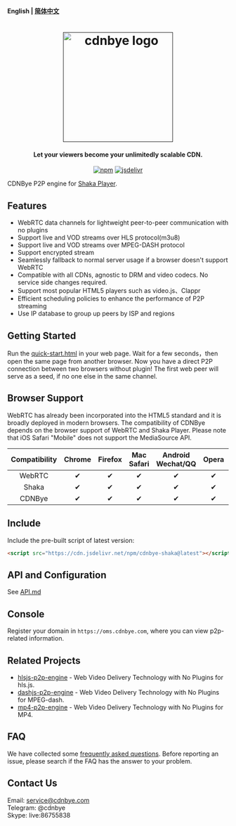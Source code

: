 **English | [简体中文](Readme_zh.md)**

<h1 align="center"><a href="" target="_blank" rel="noopener noreferrer"><img width="250" src="https://www.cdnbye.com/logo.png" alt="cdnbye logo"></a></h1>
<h4 align="center">Let your viewers become your unlimitedly scalable CDN.</h4>
<p align="center">
  <a href="https://www.npmjs.com/package/cdnbye-shaka"><img src="https://img.shields.io/npm/v/cdnbye-shaka.svg?style=flat" alt="npm"></a>
  <a href="https://www.jsdelivr.com/package/npm/cdnbye-shaka"><img src="https://data.jsdelivr.com/v1/package/npm/cdnbye-shaka/badge" alt="jsdelivr"></a>
</p>

CDNBye P2P engine for [Shaka Player](https://github.com/google/shaka-player).

## Features
- WebRTC data channels for lightweight peer-to-peer communication with no plugins
- Support live and VOD streams over HLS protocol(m3u8)
- Support live and VOD streams over MPEG-DASH protocol
- Support encrypted stream
- Seamlessly fallback to normal server usage if a browser doesn't support WebRTC
- Compatible with all CDNs, agnostic to DRM and video codecs. No service side changes required.
- Support most popular HTML5 players such as video.js、Clappr
- Efficient scheduling policies to enhance the performance of P2P streaming
- Use IP database to group up peers by ISP and regions

## Getting Started
Run the [quick-start.html](demo/quick-start.html) in your web page. Wait for a few seconds，then open the same page from another browser. Now you have a direct P2P connection between two browsers without plugin!
The first web peer will serve as a seed, if no one else in the same channel.

## Browser Support
WebRTC has already been incorporated into the HTML5 standard and it is broadly deployed in modern browsers. The compatibility of CDNBye depends on the browser support of WebRTC and Shaka Player. Please note that iOS Safari "Mobile" does not support the MediaSource API.

 Compatibility|Chrome | Firefox | Mac Safari| Android Wechat/QQ | Opera | Edge | IE | iOS Safari | 
:-: | :-: | :-: | :-: | :-: | :-: | :-:| :-:| :-:
WebRTC | ✔ | ✔ | ✔ | ✔ | ✔ | ✔ | ❌ | ✔ |
Shaka | ✔ | ✔ | ✔ | ✔ | ✔ | ✔ | ✔ | ❌ |
CDNBye | ✔ | ✔ | ✔ | ✔ | ✔ | ✔ | ❌ | ❌ |

## Include
Include the pre-built script of latest version: 
```html
<script src="https://cdn.jsdelivr.net/npm/cdnbye-shaka@latest"></script>
```

## API and Configuration
See [API.md](https://docs.swarmcloud.net/shaka/API)

## Console
Register your domain in `https://oms.cdnbye.com`, where you can view p2p-related information.

## Related Projects
- [hlsjs-p2p-engine](https://github.com/cdnbye/hlsjs-p2p-engine) - Web Video Delivery Technology with No Plugins for hls.js.
- [dashjs-p2p-engine](https://github.com/cdnbye/dashjs-p2p-engine) - Web Video Delivery Technology with No Plugins for MPEG-dash.
- [mp4-p2p-engine](https://github.com/cdnbye/mp4-p2p-engine) - Web Video Delivery Technology with No Plugins for MP4.

## FAQ
We have collected some [frequently asked questions](https://docs.swarmcloud.net/faq). Before reporting an issue, please search if the FAQ has the answer to your problem.

## Contact Us
Email: service@cdnbye.com
<br>
Telegram: @cdnbye
<br>
Skype: live:86755838



